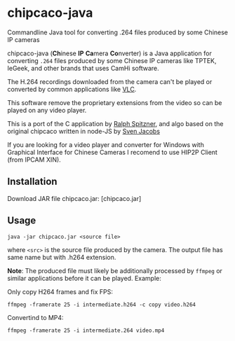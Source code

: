 # chipcaco-java
Commandline Java tool for converting .264 files produced by some Chinese IP cameras

chipcaco-java (**Ch**inese **IP** **Ca**mera **Co**nverter) is a Java application 
for converting `.264` files produced by some Chinese IP cameras like TPTEK, IeGeek, and other brands that uses CamHi software.

The H.264 recordings downloaded from the camera can't be played or converted by common applications like [VLC](https://www.videolan.org/vlc/). 

This software remove the proprietary extensions from the video so can be played on any video player.

This is a port of the C application by [Ralph Spitzner](https://www.spitzner.org/kkmoon.html), and algo based on the original chipcaco written in node-JS by [Sven Jacobs](https://github.com/svenjacobs/chipcaco)

If you are looking for a video player and converter for Windows with Graphical Interface for Chinese Cameras I recomend to use HIP2P Client (from IPCAM XIN).

## Installation

Download JAR file chipcaco.jar: 
[chipcaco.jar]   

## Usage
    
    java -jar chipcaco.jar <source file> 

where `<src>` is the source file produced by the camera. The output file has same name but with .h264 extension.

**Note**: The produced file must likely be additionally processed by `ffmpeg` or similar applications before it can be played. Example:

Only copy H264 frames and fix FPS:

    ffmpeg -framerate 25 -i intermediate.h264 -c copy video.h264

Convertind to MP4: 

    ffmpeg -framerate 25 -i intermediate.264 video.mp4   
